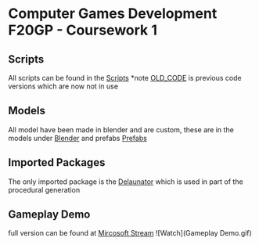 # Computer Games Development F20GP - Coursework 1

## Scripts
All scripts can be found in the [Scripts](Assets/Scripts) *note [OLD_CODE](Assets/Scripts/OLD_CODE) is previous code versions which are now not in use

## Models
All model have been made in blender and are custom, these are in the models under [Blender](Assets/Models/Blender) and prefabs [Prefabs](Assets/Models/Prefabs)

## Imported Packages
The only imported package is the [Delaunator](https://github.com/nol1fe/delaunator-sharp.git?path=DelaunatorSharp.Unity) which is used in part of the procedural generation

## Gameplay Demo
full version can be found at [Mircosoft Stream](https://heriotwatt-my.sharepoint.com/:v:/g/personal/sg2011_hw_ac_uk/EYB8JQOy9wxGgDfMcL0CAv0Bdq1By70LtYFPNV1VoHlQOw)
![Watch](Gameplay Demo.gif)
